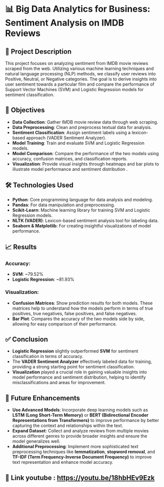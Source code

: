 # 📊 Big Data Analytics for Business: Sentiment Analysis on IMDB Reviews

## 📝 Project Description
This project focuses on analyzing sentiment from IMDB movie reviews scraped from the web. Utilizing various machine learning techniques and natural language processing (NLP) methods, we classify user reviews into Positive, Neutral, or Negative categories. The goal is to derive insights into user sentiment towards a particular film and compare the performance of Support Vector Machines (SVM) and Logistic Regression models for sentiment classification.

## 📌 Objectives
- **Data Collection**: Gather IMDB movie review data through web scraping.
- **Data Preprocessing**: Clean and preprocess textual data for analysis.
- **Sentiment Classification**: Assign sentiment labels using a lexicon-based approach (VADER Sentiment Analyzer).
- **Model Training**: Train and evaluate SVM and Logistic Regression models.
- **Model Comparison**: Compare the performance of the two models using accuracy, confusion matrices, and classification reports.
- **Visualization**: Provide visual insights through heatmaps and bar plots to illustrate model performance and sentiment distribution .

## 🛠️ Technologies Used
- **Python**: Core programming language for data analysis and modeling.
- **Pandas**: For data manipulation and preprocessing.
- **Scikit-Learn**: Machine learning library for training SVM and Logistic Regression models.
- **NLTK (VADER)**: Lexicon-based sentiment analysis tool for labeling data.
- **Seaborn & Matplotlib**: For creating insightful visualizations of model performance.

## 📈 Results

### Accuracy:
- **SVM**: ~79.52%
- **Logistic Regression**: ~81.93%

### Visualization:
- **Confusion Matrices**: Show prediction results for both models. These matrices help to understand how the models perform in terms of true positives, true negatives, false positives, and false negatives.
- **Bar Plot**: Compares the accuracy of the two models side by side, allowing for easy comparison of their performance.

## ✅ Conclusion
- **Logistic Regression** slightly outperformed **SVM** for sentiment classification in terms of accuracy.
- The **VADER Sentiment Analyzer** effectively labeled data for training, providing a strong starting point for sentiment classification.
- **Visualization** played a crucial role in gaining valuable insights into model performance and sentiment distribution, helping to identify misclassifications and areas for improvement.

## 🚀 Future Enhancements
- **Use Advanced Models**: Incorporate deep learning models such as **LSTM (Long Short-Term Memory)** or **BERT (Bidirectional Encoder Representations from Transformers)** to improve performance by better capturing the context and relationships within the text.
- **Expand Dataset**: Collect and analyze reviews from multiple movies across different genres to provide broader insights and ensure the model generalizes well.
- **Additional Preprocessing**: Implement more sophisticated text preprocessing techniques like **lemmatization**, **stopword removal**, and **TF-IDF (Term Frequency-Inverse Document Frequency)** to improve text representation and enhance model accuracy.

## 🎥 Link youtube : https://youtu.be/18hbHEv9Ezk
